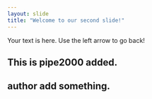 ```yaml
---
layout: slide
title: "Welcome to our second slide!"
---
```

Your text is here.
Use the left arrow to go back!

## This is pipe2000 added.

## author add something.

